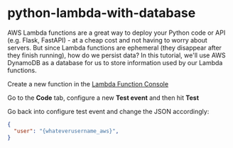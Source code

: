 # python-lambda-with-database

AWS Lambda functions are a great way to deploy your Python code or API (e.g. Flask, FastAPI) - at a cheap cost and not having to worry about servers. But since Lambda functions are ephemeral (they disappear after they finish running), how do we persist data? In this tutorial, we'll use AWS DynamoDB as a database for us to store information used by our Lambda functions.

Create a new function in the [Lambda Function Console](https://us-east-1.console.aws.amazon.com/lambda/home?region=us-east-1#/discover) 

Go to the **Code** tab, configure a new **Test event** and then hit **Test**

Go back into configure test event and change the JSON accordingly:
```json
{
  "user": "{whateverusername_aws}",
}
```
